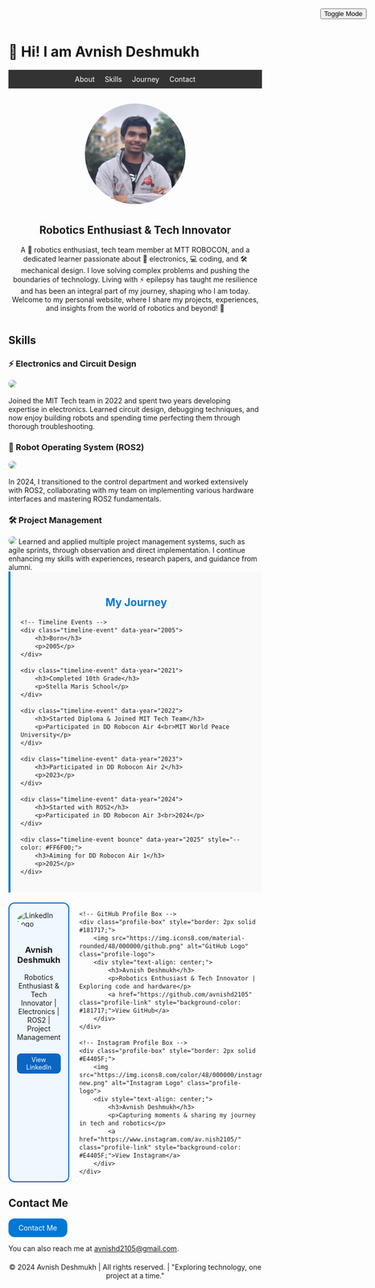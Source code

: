 <div style="text-align: initial;">
    <h1>👋 Hi! I am Avnish Deshmukh</h1>
</div>

<button id="modeToggle" style="position: fixed; top: 20px; right: 20px;">Toggle Mode</button>

<script>
    const toggle = document.getElementById('modeToggle');
    toggle.addEventListener('click', () => {
        document.body.classList.toggle('dark-mode');
    });
</script>

<style>
    .dark-mode {
        background-color: #333;
        color: #f0f0f0;
    }
    .dark-mode a {
        color: #f0f0f0;
    }
</style>


<nav style="display: flex; justify-content: center; gap: 20px; padding: 10px; background-color: #333; color: white;">
    <a href="#about" style="color: white; text-decoration: none;">About</a>
    <a href="#skills" style="color: white; text-decoration: none;">Skills</a>
    <a href="#journey" style="color: white; text-decoration: none;">Journey</a>
    <a href="#contact" style="color: white; text-decoration: none;">Contact</a>
</nav>

<div style="display: flex; justify-content: center; align-items: center; flex-wrap: wrap; margin: 20px 0;">
    <img src="./profile_picture.jpeg" alt="Profile Picture" style="border-radius: 50%; width: 200px; height: 200px; margin: 10px;">
    <div style="max-width: 600px; text-align: center;">
        <h2>Robotics Enthusiast & Tech Innovator</h2>
        <p>
            A 🤖 robotics enthusiast, tech team member at MTT ROBOCON, and a dedicated learner passionate about 🔧 electronics, 💻 coding, and 🛠️ mechanical design. 
            I love solving complex problems and pushing the boundaries of technology. Living with ⚡ epilepsy has taught me resilience and has been an integral 
            part of my journey, shaping who I am today. Welcome to my personal website, where I share my projects, experiences, and insights from the world of 
            robotics and beyond! 🚀
        </p>
    </div>
</div>

<!-- Back-to-Top Button -->
<button id="backToTopBtn" style="display: none; position: fixed; bottom: 40px; right: 40px; background-color: #333; color: white; border: none; padding: 10px 20px; border-radius: 5px; cursor: pointer; z-index: 1000;">Back to Top</button>

<script>
    // Get the button
    var backToTopBtn = document.getElementById("backToTopBtn");

    // Show the button when scrolling down 100px from the top of the document
    window.onscroll = function() {
        if (document.body.scrollTop > 100 || document.documentElement.scrollTop > 100) {
            backToTopBtn.style.display = "block";
        } else {
            backToTopBtn.style.display = "none";
        }
    };

    // Scroll to the top of the page when the button is clicked
    backToTopBtn.onclick = function() {
        window.scrollTo({ top: 0, behavior: 'smooth' });
    };
</script>

## Skills

### ⚡ Electronics and Circuit Design
<img src="https://img.shields.io/badge/Electronics-FF6F00?style=for-the-badge&logo=arduino&logoColor=white" style="border-radius: 12px;">

Joined the MIT Tech team in 2022 and spent two years developing expertise in electronics. Learned circuit design, debugging techniques, and now enjoy building robots and spending time perfecting them through thorough troubleshooting.

### 🤖 Robot Operating System (ROS2)
<img src="https://img.shields.io/badge/ROS2-22314E?style=for-the-badge&logo=ros&logoColor=white" style="border-radius: 12px;">

In 2024, I transitioned to the control department and worked extensively with ROS2, collaborating with my team on implementing various hardware interfaces and mastering ROS2 fundamentals.

### 🛠️ Project Management

<img src="https://img.shields.io/badge/Project%20Management-0078D4?style=for-the-badge&logo=microsoftteams&logoColor=white" style="border-radius: 12px;">
Learned and applied multiple project management systems, such as agile sprints, through observation and direct implementation. I continue enhancing my skills with experiences, research papers, and guidance from alumni.

<!-- Journey Timeline -->
<div id="journeyTimeline" style="position: relative; max-width: 600px; margin: auto; padding: 20px; border-left: 4px solid #0078D4; background-color: #f9f9f9;">
    <h2 style="text-align: center; color: #0078D4;">My Journey</h2>
    
    <!-- Timeline Events -->
    <div class="timeline-event" data-year="2005">
        <h3>Born</h3>
        <p>2005</p>
    </div>
    
    <div class="timeline-event" data-year="2021">
        <h3>Completed 10th Grade</h3>
        <p>Stella Maris School</p>
    </div>

    <div class="timeline-event" data-year="2022">
        <h3>Started Diploma & Joined MIT Tech Team</h3>
        <p>Participated in DD Robocon Air 4<br>MIT World Peace University</p>
    </div>

    <div class="timeline-event" data-year="2023">
        <h3>Participated in DD Robocon Air 2</h3>
        <p>2023</p>
    </div>

    <div class="timeline-event" data-year="2024">
        <h3>Started with ROS2</h3>
        <p>Participated in DD Robocon Air 3<br>2024</p>
    </div>

    <div class="timeline-event bounce" data-year="2025" style="--color: #FF6F00;">
        <h3>Aiming for DD Robocon Air 1</h3>
        <p>2025</p>
    </div>
</div>

<!-- Dark Mode & Timeline Styles -->
<style>
    /* Base Styles for Timeline */
    #journeyTimeline {
        border-left: 4px solid #0078D4;
        background-color: #f9f9f9;
        padding: 20px;
    }

    #journeyTimeline h2 {
        color: #0078D4;
    }

    .timeline-event {
        margin: 20px 0;
        position: relative;
        padding-left: 50px;
    }

    .timeline-event::before {
        content: attr(data-year);
        font-weight: bold;
        color: #0078D4;
        position: absolute;
        left: -70px;
        top: 0;
        font-size: 0.9em;
    }

    .timeline-event::after {
        content: '';
        position: absolute;
        left: -7px;
        top: 0;
        width: 16px;
        height: 16px;
        background-color: #0078D4;
        border-radius: 50%;
        box-shadow: 0 0 5px rgba(0, 0, 0, 0.3);
    }

    .timeline-event > div {
        background: white;
        padding: 10px;
        border-radius: 8px;
        box-shadow: 0 2px 5px rgba(0, 0, 0, 0.2);
        margin-left: 30px;
    }

    .timeline-event h3 {
        margin: 0;
        color: #0078D4;
    }

    /* Dark Mode Styles */
    .dark-mode #journeyTimeline {
        background-color: #2c3e50;
        border-left-color: #ffffff;
    }

    .dark-mode #journeyTimeline h2 {
        color: #ffffff;
    }

    .dark-mode .timeline-event::before {
        color: #ffffff;
    }

    .dark-mode .timeline-event::after {
        background-color: #ffffff;
    }

    .dark-mode .timeline-event > div {
        background-color: #34495e;
        color: #ecf0f1;
    }

    .dark-mode .timeline-event h3 {
        color: #ecf0f1;
    }

    /* Special bounce event */
    .timeline-event.bounce::before,
    .timeline-event.bounce::after {
        color: var(--color, #FF6F00);
        background-color: var(--color, #FF6F00);
    }

    /* Bounce Animation */
    @keyframes bounce {
        0% {
            transform: translateY(0);
        }
        100% {
            transform: translateY(-5px);
        }
    }

    .timeline-event.bounce {
        animation: bounce 1s infinite alternate;
    }
</style>

<script>
    // Dark mode toggle logic
    const toggleButton = document.getElementById('modeToggle');
    toggleButton.addEventListener('click', () => {
        document.body.classList.toggle('dark-mode');
    });
</script>

<!-- Social Links Section -->
<div id="socialLinks" style="display: flex; justify-content: space-between; gap: 20px; margin-top: 20px;">
    <!-- LinkedIn Profile Box -->
    <div class="profile-box" style="border: 2px solid #0A66C2;">
        <img src="https://img.icons8.com/color/48/000000/linkedin-circled.png" alt="LinkedIn Logo" class="profile-logo">
        <div style="text-align: center;">
            <h3>Avnish Deshmukh</h3>
            <p>Robotics Enthusiast & Tech Innovator | Electronics | ROS2 | Project Management</p>
            <a href="https://www.linkedin.com/in/avnish-deshmukh" class="profile-link" style="background-color: #0A66C2;">View LinkedIn</a>
        </div>
    </div>

    <!-- GitHub Profile Box -->
    <div class="profile-box" style="border: 2px solid #181717;">
        <img src="https://img.icons8.com/material-rounded/48/000000/github.png" alt="GitHub Logo" class="profile-logo">
        <div style="text-align: center;">
            <h3>Avnish Deshmukh</h3>
            <p>Robotics Enthusiast & Tech Innovator | Exploring code and hardware</p>
            <a href="https://github.com/avnishd2105" class="profile-link" style="background-color: #181717;">View GitHub</a>
        </div>
    </div>

    <!-- Instagram Profile Box -->
    <div class="profile-box" style="border: 2px solid #E4405F;">
        <img src="https://img.icons8.com/color/48/000000/instagram-new.png" alt="Instagram Logo" class="profile-logo">
        <div style="text-align: center;">
            <h3>Avnish Deshmukh</h3>
            <p>Capturing moments & sharing my journey in tech and robotics</p>
            <a href="https://www.instagram.com/av.nish2105/" class="profile-link" style="background-color: #E4405F;">View Instagram</a>
        </div>
    </div>
</div>

<!-- Dark Mode Styles -->
<style>
    /* Base Profile Box Styles */
    .profile-box {
        border-radius: 12px;
        padding: 15px;
        flex: 1;
        display: flex;
        flex-direction: column;
        align-items: center;
        background-color: #f0f8ff;
        transition: transform 0.3s, background-color 0.3s, color 0.3s;
    }

    /* Hover Scale Effect */
    .profile-box:hover {
        transform: scale(1.02);
    }

    /* Logo Styling */
    .profile-logo {
        border-radius: 50%;
        margin-bottom: 10px;
    }

    /* Profile Link Button Styling */
    .profile-link {
        text-decoration: none;
        color: white;
        padding: 5px 8px;
        border-radius: 8px;
        font-size: 0.9em;
        margin-top: 10px;
        display: inline-block;
    }

    /* Dark Mode Styles */
    .dark-mode .profile-box {
        background-color: #2c3e50;
        color: #ecf0f1;
    }

    .dark-mode .profile-box h3,
    .dark-mode .profile-box p {
        color: #ecf0f1;
    }

    .dark-mode .profile-link {
        color: #ffffff;
    }

    /* Adjust icon backgrounds in dark mode */
    .dark-mode .profile-box:nth-child(1) {
        border-color: #0A66C2;
    }
    
    .dark-mode .profile-box:nth-child(2) {
        border-color: #ffffff; /* GitHub */
    }
    
    .dark-mode .profile-box:nth-child(3) {
        border-color: #E4405F;
    }
</style>

<script>
    // Dark mode toggle logic
    const toggleButton = document.getElementById('modeToggle');
    toggleButton.addEventListener('click', () => {
        document.body.classList.toggle('dark-mode');
    });
</script>

<style>
    .contact-button {
        display: inline-block;
        border-radius: 12px;
        background-color: #0078D4; /* Button color */
        color: white; /* Text color */
        text-decoration: none; /* Remove underline from link */
        padding: 10px 20px; /* Padding for the button */
        transition: background-color 0.3s, transform 0.3s; /* Transition effects */
    }

    .contact-button:hover {
        background-color: #005999; /* Darker shade for hover */
        transform: scale(1.05); /* Slightly increase size on hover */
    }
</style>

## Contact Me
<a class="contact-button" href="mailto:avnishd2105@gmail.com">
    Contact Me
</a>

You can also reach me at [avnishd2105@gmail.com](mailto:avnishd2105@gmail.com).

<footer style="text-align: center; margin-top: 20px;">
    © 2024 Avnish Deshmukh | All rights reserved. | "Exploring technology, one project at a time."
</footer>
